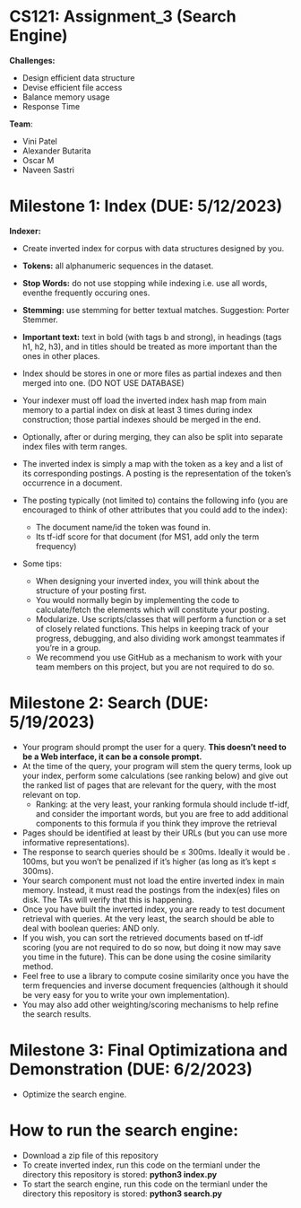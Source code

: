 # CS121: Assignment_3 (Search Engine)

**Challenges:**
- Design efficient data structure
- Devise efficient file access
- Balance memory usage
- Response Time

**Team**:
- Vini Patel
- Alexander Butarita
- Oscar M
- Naveen Sastri
# **Milestone 1: Index (DUE: 5/12/2023)**

**Indexer:** 

- Create inverted index for corpus with data structures designed by you.  
- **Tokens:** all alphanumeric sequences in the dataset.  
- **Stop Words:** do not use stopping while indexing i.e. use all words, eventhe frequently occuring ones.  
- **Stemming:** use stemming for better textual matches. Suggestion: Porter Stemmer.  
- **Important text:** text in bold (with tags b and strong), in headings (tags h1, h2, h3), and in titles should be treated as more important than the ones in other places.

- Index should be stores in one or more files as partial indexes and then merged into one. (DO NOT USE DATABASE)
- Your indexer must off load the inverted index hash map from main memory to a partial index on disk at least 3 times during index construction; those partial indexes should be merged in the end.
- Optionally, after or during merging, they can also be split into separate index files with term ranges.
- The inverted index is simply a map with the token
as a key and a list of its corresponding postings. A posting is the representation
of the token’s occurrence in a document.
- The posting typically (not limited to)
contains the following info (you are encouraged to think of other attributes that
you could add to the index):
	- The document name/id the token was found in.
	- Its tf-idf score for that document (for MS1, add only the term frequency)
- Some tips:
	- When designing your inverted index, you will think about the structure
of your posting first.
	- You would normally begin by implementing the code to calculate/fetch
the elements which will constitute your posting.
	- Modularize. Use scripts/classes that will perform a function or a set of
closely related functions. This helps in keeping track of your progress,
debugging, and also dividing work amongst teammates if you’re in a group.
	- We recommend you use GitHub as a mechanism to work with your team
members on this project, but you are not required to do so.

# **Milestone 2: Search  (DUE: 5/19/2023)**      
- Your program should prompt the user for a query. **This doesn’t need to be a Web interface, it can be a console prompt.**     
- At the time of the query, your program will stem the query terms, look up your index, perform some calculations (see ranking below) and give out the ranked list of pages that are relevant for the query, with the most relevant on top.      
	- Ranking: at the very least, your ranking formula should include tf-idf,
and consider the important words, but you are free to add additional
components to this formula if you think they improve the retrieval
- Pages should be identified at least by their URLs (but you can use more informative representations).     
- The response to search queries should be ≤ 300ms. Ideally it would be . 100ms, but you won’t be penalized if it’s higher (as long as it’s kept ≤ 300ms).      
- Your search component must not load the entire inverted index in main memory. Instead, it must read the postings from the index(es) files on disk. The TAs will verify that this is happening. 
- Once you have built the inverted index, you are ready to test document retrieval
with queries. At the very least, the search should be able to deal with boolean
queries: AND only.
- If you wish, you can sort the retrieved documents based on tf-idf scoring
(you are not required to do so now, but doing it now may save you time in
the future). This can be done using the cosine similarity method. 
- Feel free to
use a library to compute cosine similarity once you have the term frequencies
and inverse document frequencies (although it should be very easy for you to
write your own implementation).
- You may also add other weighting/scoring
mechanisms to help refine the search results.

# **Milestone 3: Final Optimizationa and Demonstration  (DUE: 6/2/2023)** 
- Optimize the search engine.





# **How to run the search engine:**
- Download a zip file of this repository 
- To create inverted index, run this code on the termianl under the directory this repository is stored: 
**python3 index.py**
- To start the search engine, run this code on the termianl under the directory this repository is stored: 
**python3 search.py**

